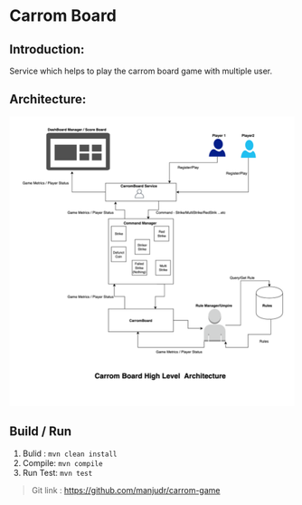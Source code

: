 # Carrom Board

## Introduction:

Service which helps to play the carrom board game with multiple user.

## Architecture:

![alt text](https://github.com/manjudr/carrom-game/raw/master/CarromBoard-Architecture.png)

## Build / Run
 
 1. Bulid : `mvn clean install`
 2. Compile: `mvn compile`
 3. Run Test: `mvn test`

> Git link : https://github.com/manjudr/carrom-game
